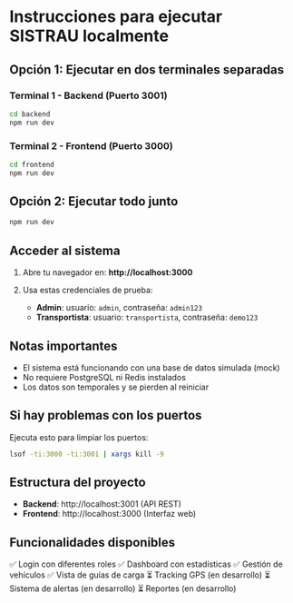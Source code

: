 # Instrucciones para ejecutar SISTRAU localmente

## Opción 1: Ejecutar en dos terminales separadas

### Terminal 1 - Backend (Puerto 3001)
```bash
cd backend
npm run dev
```

### Terminal 2 - Frontend (Puerto 3000)
```bash
cd frontend
npm run dev
```

## Opción 2: Ejecutar todo junto
```bash
npm run dev
```

## Acceder al sistema

1. Abre tu navegador en: **http://localhost:3000**

2. Usa estas credenciales de prueba:

   - **Admin**: usuario: `admin`, contraseña: `admin123`
   - **Transportista**: usuario: `transportista`, contraseña: `demo123`

## Notas importantes

- El sistema está funcionando con una base de datos simulada (mock)
- No requiere PostgreSQL ni Redis instalados
- Los datos son temporales y se pierden al reiniciar

## Si hay problemas con los puertos

Ejecuta esto para limpiar los puertos:
```bash
lsof -ti:3000 -ti:3001 | xargs kill -9
```

## Estructura del proyecto

- **Backend**: http://localhost:3001 (API REST)
- **Frontend**: http://localhost:3000 (Interfaz web)

## Funcionalidades disponibles

✅ Login con diferentes roles
✅ Dashboard con estadísticas
✅ Gestión de vehículos
✅ Vista de guías de carga
⏳ Tracking GPS (en desarrollo)
⏳ Sistema de alertas (en desarrollo)
⏳ Reportes (en desarrollo)